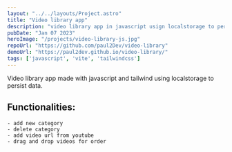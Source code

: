 ```yaml
---
layout: "../../layouts/Project.astro"
title: "Video library app"
description: "video library app in javascript usign localstorage to persist data."
pubDate: "Jan 07 2023"
heroImage: "/projects/video-library-js.jpg"
repoUrl: "https://github.com/paul2Dev/video-library"
demoUrl: "https://paul2dev.github.io/video-library/"
tags: ['javascript', 'vite', 'tailwindcss']
--- 
```


Video library app made with javascript and tailwind using localstorage to persist data.

## Functionalities:

    - add new category
    - delete category
    - add video url from youtube
    - drag and drop videos for order
